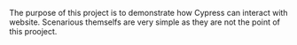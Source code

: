 The purpose of this project is to demonstrate how Cypress can interact with website.
Scenarious themselfs are very simple as they are not the point of this prooject.

